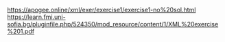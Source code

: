 https://apogee.online/xml/exer/exercise1/exercise1-no%20sol.html
https://learn.fmi.uni-sofia.bg/pluginfile.php/524350/mod_resource/content/1/XML%20exercise%201.pdf
